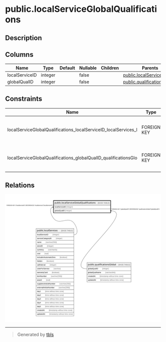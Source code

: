 # public.localServiceGlobalQualifications

## Description

## Columns

| Name | Type | Default | Nullable | Children | Parents | Comment |
| ---- | ---- | ------- | -------- | -------- | ------- | ------- |
| localServiceID | integer |  | false |  | [public.localServices](public.localServices.md) |  |
| globalQualID | integer |  | false |  | [public.qualificationsGlobal](public.qualificationsGlobal.md) |  |

## Constraints

| Name | Type | Definition |
| ---- | ---- | ---------- |
| localServiceGlobalQualifications_localServiceID_localServices_l | FOREIGN KEY | FOREIGN KEY ("localServiceID") REFERENCES "localServices"("localServiceID") |
| localServiceGlobalQualifications_globalQualID_qualificationsGlo | FOREIGN KEY | FOREIGN KEY ("globalQualID") REFERENCES "qualificationsGlobal"("globalQualID") |

## Relations

![er](public.localServiceGlobalQualifications.svg)

---

> Generated by [tbls](https://github.com/k1LoW/tbls)

